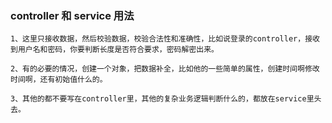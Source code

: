 ### controller 和 service 用法

```
1、这里只接收数据，然后校验数据，校验合法性和准确性，比如说登录的controller，接收到用户名和密码，你要判断长度是否符合要求，密码解密出来。

2、有的必要的情况，创建一个对象，把数据补全，比如他的一些简单的属性，创建时间啊修改时间啊，还有初始值什么的。

3、其他的都不要写在controller里，其他的复杂业务逻辑判断什么的，都放在service里头去。
```

